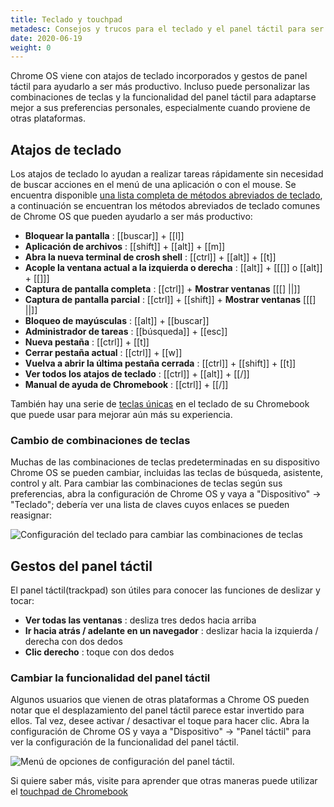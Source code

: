 ```yaml
---
title: Teclado y touchpad
metadesc: Consejos y trucos para el teclado y el panel táctil para ser más productivo en su Chromebook.
date: 2020-06-19
weight: 0
---
```


Chrome OS viene con atajos de teclado incorporados y gestos de panel táctil para ayudarlo a ser más productivo. Incluso puede personalizar las combinaciones de teclas y la funcionalidad del panel táctil para adaptarse mejor a sus preferencias personales, especialmente cuando proviene de otras plataformas.

## Atajos de teclado

Los atajos de teclado lo ayudan a realizar tareas rápidamente sin necesidad de buscar acciones en el menú de una aplicación o con el mouse. Se encuentra disponible [una lista completa de métodos abreviados de teclado](https://support.google.com/chromebook/answer/183101?hl=es), a continuación se encuentran los métodos abreviados de teclado comunes de Chrome OS que pueden ayudarlo a ser más productivo:

- **Bloquear la pantalla** : [[buscar]] + [[l]]
- **Aplicación de archivos** : [[shift]] + [[alt]] + [[m]]
- **Abra la nueva terminal de crosh shell** : [[ctrl]] + [[alt]] + [[t]]
- **Acople la ventana actual a la izquierda o derecha** : [[alt]] + [[[]] o [[alt]] + [[]]]
- **Captura de pantalla completa** : [[ctrl]] + **Mostrar ventanas** [[[] ||]]
- **Captura de pantalla parcial** : [[ctrl]] + [[shift]] + **Mostrar ventanas** [[[] ||]]
- **Bloqueo de mayúsculas** : [[alt]] + [[buscar]]
- **Administrador de tareas** : [[búsqueda]] + [[esc]]
- **Nueva pestaña** : [[ctrl]] + [[t]]
- **Cerrar pestaña actual** : [[ctrl]] + [[w]]
- **Vuelva a abrir la última pestaña cerrada** : [[ctrl]] + [[shift]] + [[t]]
- **Ver todos los atajos de teclado** : [[ctrl]] + [[alt]] + [[/]]
- **Manual de ayuda de Chromebook** : [[ctrl]] + [[/]]

También hay una serie de [teclas únicas](https://support.google.com/chromebook/answer/1047364?hl=es) en el teclado de su Chromebook que puede usar para mejorar aún más su experiencia.

### Cambio de combinaciones de teclas

Muchas de las combinaciones de teclas predeterminadas en su dispositivo Chrome OS se pueden cambiar, incluidas las teclas de búsqueda, asistente, control y alt. Para cambiar las combinaciones de teclas según sus preferencias, abra la configuración de Chrome OS y vaya a "Dispositivo" -> "Teclado"; debería ver una lista de claves cuyos enlaces se pueden reasignar:

![Configuración del teclado para cambiar las combinaciones de teclas](/images/productivity/keyboard-settings.png)

## Gestos del panel táctil

El panel táctil(trackpad) son útiles para conocer las funciones de deslizar y tocar:

- **Ver todas las ventanas** : desliza tres dedos hacia arriba
- **Ir hacia atrás / adelante en un navegador** : deslizar hacia la izquierda / derecha con dos dedos
- **Clic derecho** : toque con dos dedos

### Cambiar la funcionalidad del panel táctil

Algunos usuarios que vienen de otras plataformas a Chrome OS pueden notar que el desplazamiento del panel táctil parece estar invertido para ellos. Tal vez, desee activar / desactivar el toque para hacer clic. Abra la configuración de Chrome OS y vaya a "Dispositivo" -> "Panel táctil" para ver la configuración de la funcionalidad del panel táctil.

![Menú de opciones de configuración del panel táctil.](/images/productivity/touchpad-settings.png)

Si quiere saber más, visite para aprender que otras maneras puede utilizar el [touchpad de Chromebook](https://support.google.com/chromebook/answer/1047367?hl=es)
